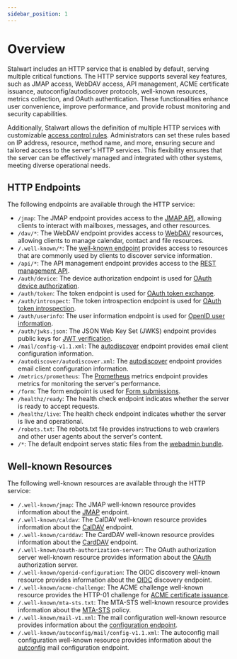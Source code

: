 ```yaml
---
sidebar_position: 1
---
```


# Overview

Stalwart includes an HTTP service that is enabled by default, serving multiple critical functions. The HTTP service supports several key features, such as JMAP access, WebDAV access, API management, ACME certificate issuance, autoconfig/autodiscover protocols, well-known resources, metrics collection, and OAuth authentication. These functionalities enhance user convenience, improve performance, and provide robust monitoring and security capabilities.

Additionally, Stalwart allows the definition of multiple HTTP services with customizable [access control rules](/docs/http/access-control). Administrators can set these rules based on IP address, resource, method name, and more, ensuring secure and tailored access to the server's HTTP services. This flexibility ensures that the server can be effectively managed and integrated with other systems, meeting diverse operational needs.

## HTTP Endpoints

The following endpoints are available through the HTTP service:

- `/jmap`: The JMAP endpoint provides access to the [JMAP API](/docs/http/jmap/overview), allowing clients to interact with mailboxes, messages, and other resources.
- `/dav/*`: The WebDAV endpoint provides access to [WebDAV](/docs/http/webdav/overview) resources, allowing clients to manage calendar, contact and file resources.
- `/.well-known/*`: The [well-known endpoint](#well-known-resources) provides access to resources that are commonly used by clients to discover service information.
- `/api/*`: The API management endpoint provides access to the [REST management API](/docs/api/management/overview).
- `/auth/device`: The device authorization endpoint is used for [OAuth device authorization](/docs/auth/oauth/overview).
- `/auth/token`: The token endpoint is used for [OAuth token exchange](/docs/auth/oauth/overview).
- `/auth/introspect`: The token introspection endpoint is used for [OAuth token introspection](/docs/auth/oauth/endpoints#authintrospect).
- `/auth/userinfo`: The user information endpoint is used for [OpenID user information](/docs/auth/openid/endpoints#authuserinfo).
- `/auth/jwks.json`: The JSON Web Key Set (JWKS) endpoint provides public keys for [JWT verification](/docs/auth/openid/endpoints#authjwksjson).
- `/mail/config-v1.1.xml`: The [autodiscover](/docs/server/autoconfig) endpoint provides email client configuration information.
- `/autodiscover/autodiscover.xml`: The [autodiscover](/docs/server/autoconfig) endpoint provides email client configuration information.
- `/metrics/prometheus`: The [Prometheus](/docs/telemetry/metrics/prometheus) metrics endpoint provides metrics for monitoring the server's performance.
- `/form`: The form endpoint is used for [Form submissions](/docs/http/form-submission).
- `/healthz/ready`: The health check endpoint indicates whether the server is ready to accept requests.
- `/healthz/live`: The health check endpoint indicates whether the server is live and operational.
- `/robots.txt`: The robots.txt file provides instructions to web crawlers and other user agents about the server's content.
- `/*`: The default endpoint serves static files from the [webadmin bundle](/docs/management/webadmin/overview).

## Well-known Resources

The following well-known resources are available through the HTTP service:

- `/.well-known/jmap`: The JMAP well-known resource provides information about the [JMAP](/docs/http/jmap/overview) endpoint. 
- `/.well-known/caldav`: The CalDAV well-known resource provides information about the [CalDAV](/docs/collaboration/calendar) endpoint.
- `/.well-known/carddav`: The CardDAV well-known resource provides information about the [CardDAV](/docs/collaboration/contact) endpoint.
- `/.well-known/oauth-authorization-server`: The OAuth authorization server well-known resource provides information about the [OAuth](/docs/auth/oauth/overview) authorization server.
- `/.well-known/openid-configuration`: The OIDC discovery well-known resource provides information about the [OIDC](/docs/auth/openid/overview) discovery endpoint.
- `/.well-known/acme-challenge`: The ACME challenge well-known resource provides the HTTP-01 challenge for [ACME certificate issuance](/docs/server/tls/acme/challenges#http-01).
- `/.well-known/mta-sts.txt`: The MTA-STS well-known resource provides information about the [MTA-STS](/docs/mta/transport-security/mta-sts) policy.
- `/.well-known/mail-v1.xml`: The mail configuration well-known resource provides information about the [configuration endpoint](/docs/server/autoconfig).
- `/.well-known/autoconfig/mail/config-v1.1.xml`: The autoconfig mail configuration well-known resource provides information about the [autconfig](/docs/server/autoconfig) mail configuration endpoint.
